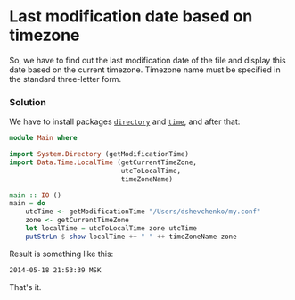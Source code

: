 # Last modification date based on timezone

So, we have to find out the last modification date of the file and display this date based on the current timezone. Timezone name must be specified in the standard three-letter form.

### Solution


We have to install packages [`directory`](http://hackage.haskell.org/package/directory) and [`time`](http://hackage.haskell.org/package/time), and after that:


```haskell
module Main where

import System.Directory (getModificationTime)
import Data.Time.LocalTime (getCurrentTimeZone,
                            utcToLocalTime,
                            timeZoneName)

main :: IO ()
main = do
    utcTime <- getModificationTime "/Users/dshevchenko/my.conf"
    zone <- getCurrentTimeZone
    let localTime = utcToLocalTime zone utcTime
    putStrLn $ show localTime ++ " " ++ timeZoneName zone

```

Result is something like this:

```bash
2014-05-18 21:53:39 MSK
```

That's it.